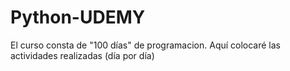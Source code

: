 # Python-UDEMY
El curso consta de "100 días" de programacion. Aquí colocaré las actividades realizadas (día por día)
